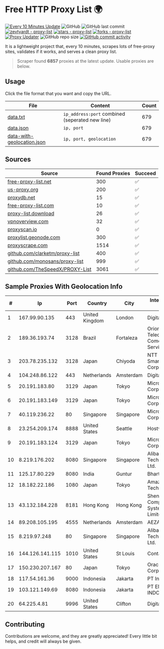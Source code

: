 
# Free HTTP Proxy List 🌍

[![Every 10 Minutes Update](https://github.com/mertguvencli/http-proxy-list/actions/workflows/main.yml/badge.svg?branch=main)](https://github.com/mertguvencli/http-proxy-list/actions/workflows/main.yml)
![GitHub](https://img.shields.io/github/license/mertguvencli/http-proxy-list)
![GitHub last commit](https://img.shields.io/github/last-commit/mertguvencli/http-proxy-list)
[![zevtyardt - proxy-list](https://img.shields.io/static/v1?label=zevtyardt&message=proxy-list&color=blue&logo=github)](https://github.com/zevtyardt/proxy-list "Go to GitHub repo")
[![stars - proxy-list](https://img.shields.io/github/stars/zevtyardt/proxy-list?style=social)](https://github.com/zevtyardt/proxy-list)
[![forks - proxy-list](https://img.shields.io/github/forks/zevtyardt/proxy-list?style=social)](https://github.com/zevtyardt/proxy-list)
[![Proxy Updater](https://github.com/zevtyardt/proxy-list/workflows/Proxy%20Updater/badge.svg)](https://github.com/zevtyardt/proxy-list/actions?query=workflow:"Proxy+Updater")
![GitHub repo size](https://img.shields.io/github/repo-size/zevtyardt/proxy-list)
[![GitHub commit activity](https://img.shields.io/github/commit-activity/m/zevtyardt/proxy-list?logo=commits)](https://github.com/zevtyardt/proxy-list/commits/main)

It is a lightweight project that, every 10 minutes, scrapes lots of free-proxy sites, validates if it works, and serves a clean proxy list.

> Scraper found **6857** proxies at the latest update. Usable proxies are below.

## Usage

Click the file format that you want and copy the URL.

|File|Content|Count|
|----|-------|-----|
|[data.txt](https://raw.githubusercontent.com/mertguvencli/http-proxy-list/main/proxy-list/data.txt)|`ip_address:port` combined (seperated new line)|679|
|[data.json](https://raw.githubusercontent.com/mertguvencli/http-proxy-list/main/proxy-list/data.json)|`ip, port`|679|
|[data-with-geolocation.json](https://raw.githubusercontent.com/mertguvencli/http-proxy-list/main/proxy-list/data-with-geolocation.json)|`ip, port, geolocation`|679|

## Sources

|Source|Found Proxies|Succeed|
|------|-------------|-------|
|[free-proxy-list.net](https://free-proxy-list.net)|300|✅|
|[us-proxy.org](https://www.us-proxy.org)|200|✅|
|[proxydb.net](http://proxydb.net)|15|✅|
|[free-proxy-list.com](https://free-proxy-list.com/?page=&port=&type%5B%5D=http&type%5B%5D=https&up_time=0&search=Search)|10|✅|
|[proxy-list.download](https://www.proxy-list.download/HTTP)|26|✅|
|[vpnoverview.com](https://vpnoverview.com/privacy/anonymous-browsing/free-proxy-servers)|32|✅|
|[proxyscan.io](https://www.proxyscan.io)|0|✅|
|[proxylist.geonode.com](https://proxylist.geonode.com/api/proxy-list?limit=300&page=1&sort_by=lastChecked&sort_type=desc&protocols=http,https)|300|✅|
|[proxyscrape.com](https://api.proxyscrape.com/v2/?request=displayproxies&protocol=http&timeout=10000&country=all&ssl=all&anonymity=all)|1514|✅|
|[github.com/clarketm/proxy-list](https://raw.githubusercontent.com/clarketm/proxy-list/master/proxy-list-raw.txt)|400|✅|
|[github.com/monosans/proxy-list](https://raw.githubusercontent.com/monosans/proxy-list/main/proxies/http.txt)|999|✅|
|[github.com/TheSpeedX/PROXY-List](https://raw.githubusercontent.com/TheSpeedX/PROXY-List/master/http.txt)|3061|✅|


## Sample Proxies With Geolocation Info

|#|Ip|Port|Country|City|Internet Service Provider|
|-|--|----|-------|----|-------------------------|
|1|167.99.90.135|443|United Kingdom|London|DigitalOcean, LLC|
|2|189.36.193.74|3128|Brazil|Fortaleza|Orion Telecomunicações Comercio e Serviços LTDA|
|3|203.78.235.132|3128|Japan|Chiyoda|NTT SmartConnect Corporation|
|4|104.248.86.122|443|Netherlands|Amsterdam|DigitalOcean, LLC|
|5|20.191.183.80|3129|Japan|Tokyo|Microsoft Corporation|
|6|20.191.183.149|3129|Japan|Tokyo|Microsoft Corporation|
|7|40.119.236.22|80|Singapore|Singapore|Microsoft Corporation|
|8|23.254.209.174|8888|United States|Seattle|Hostwinds LLC.|
|9|20.191.183.124|3129|Japan|Tokyo|Microsoft Corporation|
|10|8.219.176.202|8080|Singapore|Singapore|Alibaba (US) Technology Co., Ltd.|
|11|125.17.80.229|8080|India|Guntur|Bharti Airtel|
|12|18.182.22.186|1080|Japan|Tokyo|Amazon Technologies Inc.|
|13|43.132.184.228|8181|Hong Kong|Hong Kong|Shenzhen Tencent Computer Systems Company Limited|
|14|89.208.105.195|4555|Netherlands|Amsterdam|AEZA GROUP Ltd|
|15|8.219.97.248|80|Singapore|Singapore|Alibaba (US) Technology Co., Ltd.|
|16|144.126.141.115|1010|United States|St Louis|Contabo Inc.|
|17|150.230.207.167|80|Japan|Tokyo|Oracle Corporation|
|18|117.54.161.36|9000|Indonesia|Jakarta|PT IndoInternet|
|19|103.121.149.69|8080|Indonesia|Jakarta|PT EMERIO INDONESIA|
|20|64.225.4.81|9996|United States|Clifton|DigitalOcean, LLC|



## Contributing

Contributions are welcome, and they are greatly appreciated! Every
little bit helps, and credit will always be given.

